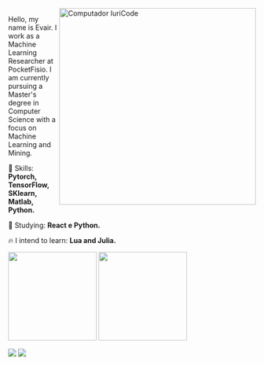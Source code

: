 <img src="https://raw.githubusercontent.com/MicaelliMedeiros/micaellimedeiros/master/image/computer-illustration.png" min-width="400px" max-width="400px" width="400px" align="right" alt="Computador IuriCode">

<p align="left">
Hello, my name is Evair. I work as a Machine Learning Researcher at PocketFisio. 
I am currently pursuing a Master's degree in Computer Science with a focus on Machine Learning and Mining.
  
</p>

<p align="left">
  🚀 Skills: <strong>Pytorch, TensorFlow, SKlearn, Matlab, Python.</strong>
</p>

<p align="left">
  🌈 Studying: <strong>React e Python.</strong>
</p>

<p align="left">
  🔥 I intend to learn: <strong> Lua and Julia.</strong>
</p>

<div style="display: inline_block">
<img height="180em" src="https://github-readme-stats.vercel.app/api/top-langs/?username=ver0z&layout=compact&langs_count=7&cache_seconds=1800"/>

<img height="180em" src="https://github-readme-stats.vercel.app/api?username=ver0z"/>

  

<p align="left">

  
</div>
</p>
<a href="mailto:evair.silva007@gmail.com" alt="Gmail">
<img src="https://img.shields.io/badge/-evair.silva007@gmail.com-e34c41?style=flat-square&labelColor=e34c41&logo=gmail&logoColor=white&link=evair.silva007@gmail.com" /></a>
  
<a href="https://www.linkedin.com/in/evairsilva" alt="Linkedin">
<img src="https://img.shields.io/badge/-Evair%20Silva-blue?style=flat-square&logo=Linkedin&logoColor=white&link=https://www.linkedin.com/in/evairsilva/" /></a>
 </p>
 
 
 
 
